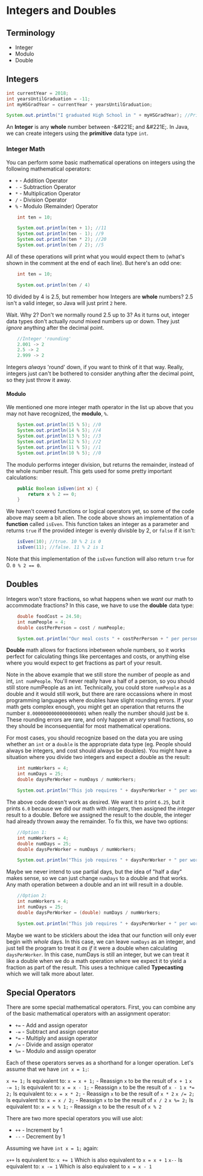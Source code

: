 # Integers and Doubles

## Terminology
* Integer
* Modulo
* Double

## Integers
```java
int currentYear = 2018;
int yearsUntilGraduation = -11;
int myHSGradYear = currentYear + yearsUntilGraduation;

System.out.println("I graduated High School in " + myHSGradYear); //Prints: I graduated High School in 2007
```

An **Integer** is any **whole** number between -&#221E; and &#221E;. In Java, we can create integers using the **primitive** data type ```int```.

### Integer Math
You can perform some basic mathematical operations on integers using the following mathematical operators:

* ```+``` - Addition Operator
* ```-``` - Subtraction Operator
* ```*``` - Multiplication Operator
* ```/``` - Division Operator
* ```%``` - Modulo (Remainder) Operator

```java
    int ten = 10;

    System.out.println(ten + 1); //11
    System.out.println(ten - 1); //9
    System.out.println(ten * 2); //20
    System.out.println(ten / 2); //5
```

All of these operations will print what you would expect them to (what's shown in the comment at the end of each line). But here's an odd one:

```java
    int ten = 10;

    System.out.println(ten / 4)
```

10 divided by 4 is 2.5, but remember how Integers are **whole** numbers? 2.5 isn't a valid integer, so Java will just print ```2``` here.

Wait. Why 2? Don't we normally round 2.5 up to 3? As it turns out, integer data types don't actually *round* mixed numbers up or down. They just *ignore* anything after the decimal point.

```java
    //Integer 'rounding'
    2.001 -> 2
    2.5 -> 2
    2.999 -> 2
```

Integers *always* 'round' down, if you want to think of it that way. Really, integers just can't be bothered to consider anything after the decimal point, so they just throw it away.

#### Modulo
We mentioned one more integer math operator in the list up above that you may not have recognized, the **modulo**, ```%```.

```java
    System.out.println(15 % 5); //0
    System.out.println(14 % 5); //4
    System.out.println(13 % 5); //3
    System.out.println(12 % 5); //2
    System.out.println(11 % 5); //1
    System.out.println(10 % 5); //0
```

The modulo performs integer division, but returns the remainder, instead of the whole number result. This gets used for some pretty important calculations:

```java
    public Boolean isEven(int x) {
        return x % 2 == 0;
    }
```

We haven't covered functions or logical operators yet, so some of the code above may seem a bit alien. The code above shows an implementation of a **function** called ```isEven```. This function takes an integer as a parameter and returns ```true``` if the provided integer is evenly divisble by 2, or ```false``` if it isn't:

```java
    isEven(10); //true. 10 % 2 is 0
    isEven(11); //false. 11 % 2 is 1
```

Note that this implementation of the ```isEven``` function will also return ```true``` for 0. ```0 % 2 == 0```.

## Doubles
Integers won't store fractions, so what happens when we *want* our math to accommodate fractions? In this case, we have to use the **double** data type:

```java
    double foodCost = 24.50;
    int numPeople = 4;
    double costPerPerson = cost / numPeople;

    System.out.println("Our meal costs " + costPerPerson + " per person.");
```

**Double** math allows for fractions inbetween whole numbers, so it works perfect for calculating things like percentages and costs, or anything else where you would expect to get fractions as part of your result.

Note in the above example that we still store the number of people as and int, ```int numPeople```. You'll never really have a half of a person, so you should still store numPeople as an int. Technically, you could store ```numPeople``` as a double and it would still work, but there are rare occassions where in most programming languages where doubles have slight rounding errors. If your math gets complex enough, you might get an operation that returns the number ```8.00000000000000000001``` when really the number should just be ```8```. These rounding errors are rare, and only happen at *very* small fractions, so they should be inconsequential for most mathematical operations.

For most cases, you should recognize based on the data you are using whether an ```int``` or a ```double``` is the appropriate data type (eg. People should always be integers, and cost should always be doubles). You might have a situation where you divide two integers and expect a double as the result:

```java
    int numWorkers = 4;
    int numDays = 25;
    double daysPerWorker = numDays / numWorkers;

    System.out.println("This job requires " + daysPerWorker + " per worker");
```

The above code doesn't work as desired. We want it to print ```6.25```, but it prints ```6.0``` because we did our math with *integers*, then assigned the *integer* result to a double. Before we assigned the result to the double, the integer had already thrown away the remainder. To fix this, we have two options:

```java
    //Option 1:
    int numWorkers = 4;
    double numDays = 25;
    double daysPerWorker = numDays / numWorkers;

    System.out.println("This job requires " + daysPerWorker + " per worker");
```

Maybe we never intend to use partial days, but the idea of "half a day" makes sense, so we can just change ```numDays``` to a double and that works. Any math operation between a double and an int will result in a double.

```java
    //Option 2:
    int numWorkers = 4;
    int numDays = 25;
    double daysPerWorker = (double) numDays / numWorkers;

    System.out.println("This job requires " + daysPerWorker + " per worker");    
```

Maybe we want to be sticklers about the idea that our function will only ever begin with *whole* days. In this case, we can leave ```numDays``` as an integer, and just tell the program to treat it *as if* it were a double when calculating ```daysPerWorker```. In this case, numDays is still an integer, but we can treat it like a double when we do a math operation where we expect it to yield a fraction as part of the result. This uses a technique called **Typecasting** which we will talk more about later.

## Special Operators
There are some special mathematical operators. First, you can combine any of the basic mathematical operators with an assignment operator:

* ```+=``` - Add and assign operator
* ```-=``` - Subtract and assign operator
* ```*=``` - Multiply and assign operator
* ```/=``` - Divide and assign operator
* ```%=``` - Modulo and assign operator

Each of these operators serves as a shorthand for a longer operation. Let's assume that we have ```int x = 1;```:

```x += 1;``` Is equivalent to: ```x = x + 1;``` - Reassign ```x``` to be the result of ```x + 1```
```x -= 1;``` Is equivalent to: ```x = x - 1;``` - Reassign ```x``` to be the result of ```x - 1```
```x *= 2;``` Is equivalent to: ```x = x * 2;``` - Reassign ```x``` to be the result of ```x * 2```
```x /= 2;``` Is equivalent to: ```x = x / 2;``` - Reassign ```x``` to be the result of ```x / 2```
```x %= 2;``` Is equivalent to: ```x = x % 1;``` - Reassign ```x``` to be the result of ```x % 2```

There are two more special operators you will use alot:

* ```++``` - Increment by 1
* ```--``` - Decrement by 1

Assuming we have ```int x = 1;``` again:

```x++``` Is equivalent to: ```x += 1``` Which is also equivalent to ```x = x + 1```
```x--``` Is equivalent to: ```x -= 1``` Which is also equivalent to ```x = x - 1```
